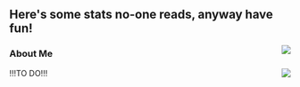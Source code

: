 ## Here's some stats no-one reads, anyway have fun! 

<img align="right" src="https://github-readme-stats.vercel.app/api?username=MichalDakowicz&show_icons=true&theme=transparent"/>


### About Me 
!!!TO DO!!!
<img align="right" src="https://github-readme-stats.vercel.app/api/top-langs/?username=MichalDakowicz&layout=compact&theme=transparent"/>
